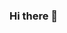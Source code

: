 ### Hi there 👋

<!--
**rstraser/rstraser** is a ✨ _special_ ✨ repository because its `README.md` (this file) appears on your GitHub profile.

Here are some ideas to get you started:

I am currently a PhD candidate interested in agroecology and sustainable food systems. I apply laboratory techniques, field observations, and data science to gain novel insight to problems that affect crops, organisms, and the environment. My goal is to promote happier, healthier communities.
